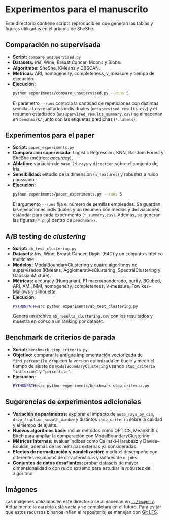 # Experimentos para el manuscrito

Este directorio contiene scripts reproducibles que generan las tablas y figuras
utilizadas en el artículo de SheShe.

## Comparación no supervisada
- **Script:** `compare_unsupervised.py`
- **Datasets:** Iris, Wine, Breast Cancer, Moons y Blobs.
- **Algoritmos:** SheShe, KMeans y DBSCAN.
- **Métricas:** ARI, homogeneity, completeness, v_measure y tiempo de ejecución.
- **Ejecución:**
  ```bash
  python experiments/compare_unsupervised.py --runs 5
  ```
  El parámetro `--runs` controla la cantidad de repeticiones con distintas
  semillas. Los resultados individuales (`unsupervised_results.csv`) y el
  resumen estadístico (`unsupervised_results_summary.csv`) se almacenan en
  `benchmark/` junto con las etiquetas predichas (`*.labels`).

## Experimentos para el paper
- **Script:** `paper_experiments.py`
- **Comparación supervisada:** Logistic Regression, KNN, Random Forest y SheShe
  (métrica: *accuracy*).
- **Ablation:** variación de `base_2d_rays` y `direction` sobre el conjunto de
  Iris.
- **Sensibilidad:** estudio de la dimensión (`n_features`) y robustez a ruido
  gaussiano.
- **Ejecución:**
  ```bash
  python experiments/paper_experiments.py --runs 5
  ```
  El argumento `--runs` fija el número de semillas empleadas. Se guardan las
  ejecuciones individuales y un resumen con medias y desviaciones estándar para
  cada experimento (`*_summary.csv`). Además, se generan las figuras (`*.png`)
  dentro de `benchmark/`.

## A/B testing de *clustering*
- **Script:** `ab_test_clustering.py`
- **Datasets:** Iris, Wine, Breast Cancer, Digits (64D) y un conjunto sintético
  multiclase.
- **Modelos:** ModalBoundaryClustering y cuatro algoritmos no supervisados
  (KMeans, AgglomerativeClustering, SpectralClustering y GaussianMixture).
- **Métricas:** accuracy (Hungarian), F1 macro/ponderado, purity, BCubed,
  ARI, AMI, NMI, homogeneity, completeness, V-measure, Fowlkes–Mallows y
  silhouette.
- **Ejecución:**
  ```bash
  PYTHONPATH=src python experiments/ab_test_clustering.py
  ```
  Genera un archivo `ab_results_clustering.csv` con los resultados y muestra en
  consola un ranking por dataset.

## Benchmark de criterios de parada
- **Script:** `benchmark_stop_criteria.py`
- **Objetivo:** comparar la antigua implementación vectorizada de
  `find_percentile_drop` con la versión optimizada en bucle y medir el tiempo de
  ajuste de `ModalBoundaryClustering` usando `stop_criteria` `"inflexion"` y
  `"percentile"`.
- **Ejecución:**
  ```bash
  PYTHONPATH=src python experiments/benchmark_stop_criteria.py
  ```

## Sugerencias de experimentos adicionales
- **Variación de parámetros:** explorar el impacto de `auto_rays_by_dim`,
  `drop_fraction`, `smooth_window` y distintos `stop_criteria` sobre la
  calidad y el tiempo de ajuste.
- **Nuevos algoritmos base:** incluir métodos como OPTICS, MeanShift o Birch
  para ampliar la comparación con ModalBoundaryClustering.
- **Métricas internas:** evaluar índices como Calinski–Harabasz y
  Davies–Bouldin, además de las métricas externas ya consideradas.
- **Efectos de normalización y paralelización:** medir el desempeño con
  diferentes escalados de características y valores de `n_jobs`.
- **Conjuntos de datos desafiantes:** probar datasets de mayor dimensionalidad
  o con ruido extremo para estudiar la robustez del algoritmo.

## Imágenes

Las imágenes utilizadas en este directorio se almacenan en [`../images/`](../images/). Actualmente la carpeta está vacía y se completará en el futuro. Para evitar que estos recursos binarios inflen el repositorio, se manejan con [Git LFS](https://git-lfs.com).
